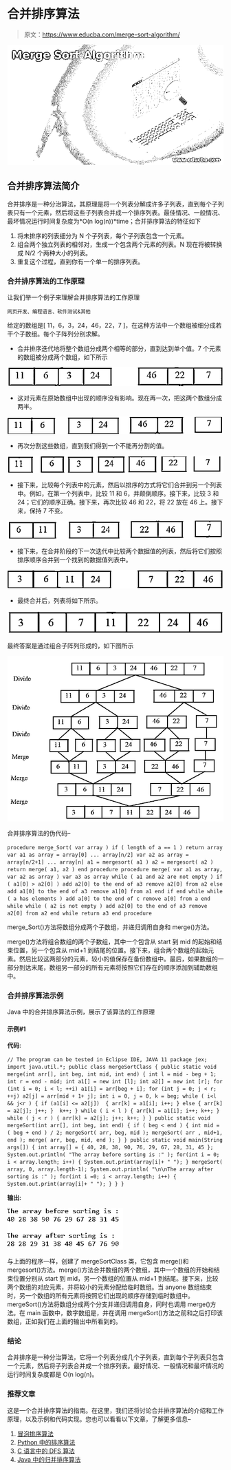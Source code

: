 # 合并排序算法

> 原文：<https://www.educba.com/merge-sort-algorithm/>

![Merge Sort Algorithm](img/ebf6945654e45d53e7c03daf2bb9235b.png)



## 合并排序算法简介

合并排序是一种分治算法，其原理是将一个列表分解成许多子列表，直到每个子列表只有一个元素，然后将这些子列表合并成一个排序列表。最佳情况、一般情况、最坏情况运行时间复杂度为*O(n log(n))*time；合并排序算法的特征如下

1.  将未排序的列表细分为 N 个子列表，每个子列表包含一个元素。
2.  组合两个独立列表的相邻对，生成一个包含两个元素的列表。N 现在将被转换成 N/2 个两种大小的列表。
3.  重复这个过程，直到你有一个单一的排序列表。

### 合并排序算法的工作原理

让我们举一个例子来理解合并排序算法的工作原理

<small>网页开发、编程语言、软件测试&其他</small>

给定的数组是[ 11，6，3，24，46，22，7 ]，在这种方法中一个数组被细分成若干个子数组。每个子阵列分别求解。

*   合并排序迭代地将整个数组分成两个相等的部分，直到达到单个值。7 个元素的数组被分成两个数组，如下所示

![1](img/56c054623b0e80e49453f68a4dbc8a07.png)



*   这对元素在原始数组中出现的顺序没有影响。现在再一次，把这两个数组分成两半。

![2](img/7d482d4f2a2b7ba34b25ccc223737e37.png)



*   再次分割这些数组，直到我们得到一个不能再分割的值。

![3](img/08d90ad155ad3d98b2b5998d1cf294d8.png)



*   接下来，比较每个列表中的元素，然后以排序的方式将它们合并到另一个列表中。例如，在第一个列表中，比较 11 和 6，并颠倒顺序。接下来，比较 3 和 24；它们的顺序正确。接下来，再次比较 46 和 22，将 22 放在 46 上。接下来，保持 7 不变。

![4](img/2f674e256e23d67de049cf70fb7c7a5f.png)



*   接下来，在合并阶段的下一次迭代中比较两个数据值的列表，然后将它们按照排序顺序合并到一个找到的数据值列表中。

![5](img/8115522d129b35251ebb7afd493137a7.png)



*   最终合并后，列表将如下所示。

![6](img/a2abd0f7ea5200ec924e772e9c5cd6dd.png)



最终答案是通过组合子阵列形成的，如下图所示

![7](img/03ace8f0b04ae0745bd3a7a5ce2a0d66.png)



合并排序算法的伪代码–

`procedure merge_Sort( var array )
if ( length of a == 1 ) return array
var a1 as array = array[0] ... array[n/2] var a2 as array = array[n/2+1] ... array[n] a1 = mergesort( a1 )
a2 = mergesort( a2 )
return merge( a1, a2 )
end procedure
procedure merge( var a1 as array, var a2 as array )
var a3 as array
while ( a1 and a2 are not empty )
if ( a1[0] > a2[0] )
add a2[0] to the end of a3
remove a2[0] from a2
else
add a1[0] to the end of a3
remove a1[0] from a1
end if
end while
while ( a has elements )
add a[0] to the end of c
remove a[0] from a
end while
while ( a2 is not empty )
add a2[0] to the end of a3
remove a2[0] from a2
end while
return a3
end procedure`

merge_Sort()方法将数组分成两个子数组，并递归调用自身和 merge()方法。

merge()方法将组合数组的两个子数组，其中一个包含从 start 到 mid 的起始和结束位置，另一个包含从 mid+1 到结尾的位置。接下来，组合两个数组的起始元素。然后比较这两部分的元素，较小的值保存在备份数组中。最后，如果数组的一部分到达末尾，数组另一部分的所有元素将按照它们存在的顺序添加到辅助数组中。

### 合并排序算法示例

Java 中的合并排序算法示例，展示了该算法的工作原理

#### 示例#1

**代码:**

`// The program can be tested in Eclipse IDE, JAVA 11
package jex;
import java.util.*;
public class mergeSortClass
{
public static void merge(int arr[], int beg, int mid, int end)
{
int l = mid - beg + 1;
int r = end - mid;
int a1[] = new int [l];
int a2[] = new int [r];
for (int i = 0; i < l; ++i)
a1[i] = arr[beg + i];
for (int j = 0; j < r; ++j)
a2[j] = arr[mid + 1+ j];
int i = 0, j = 0, k = beg;
while ( i<l && j<r )
{
if (a1[i] <= a2[j])  {
arr[k] = a1[i];
i++;
}
else
{
arr[k] = a2[j];
j++;
}  k++;
}
while ( i < l )
{
arr[k] = a1[i];
i++;
k++;
}
while ( j < r )
{
arr[k] = a2[j];
j++;
k++;
}
}
public static void mergeSort(int arr[], int beg, int end)
{
if ( beg < end )
{
int mid = ( beg + end ) / 2;
mergeSort( arr, beg, mid );
mergeSort( arr , mid+1, end );
merge( arr, beg, mid, end );
}
}
public static void main(String args[])
{
int array[] = { 40, 28, 38, 90, 76, 29, 67, 28, 31, 45 };
System.out.println( "The array before sorting is :" );
for(int i = 0; i < array.length; i++)
{
System.out.print(array[i]+ " ");
}
mergeSort( array, 0, array.length-1);
System.out.println( "\n\nThe array after sorting is :" );
for(int i =0; i < array.length; i++)
{
System.out.print(array[i]+ " ");
}
}
}`

**输出:**

![8](img/9cf561bc95f828befa7ab5123656e8ea.png)



与上面的程序一样，创建了 mergeSortClass 类，它包含 merge()和 mergesort()方法。merge()方法合并数组的两个数组，其中一个数组的开始和结束位置分别从 start 到 mid，另一个数组的位置从 mid+1 到结尾。接下来，比较两个数组的对应元素，并将较小的元素分配给临时数组。当 anyone 数组结束时，另一个数组的所有元素将按照它们出现的顺序存储到临时数组中。mergeSort()方法将数组分成两个分支并递归调用自身，同时也调用 merge()方法。在 main 函数中，数字数组是，并在调用 mergeSort()方法之前和之后打印该数组，正如我们在上面的输出中所看到的。

### 结论

合并排序是一种分治算法，它将一个列表分成几个子列表，直到每个子列表只包含一个元素，然后将子列表合并成一个排序列表。最好情况、一般情况和最坏情况的运行时间复杂度都是 O(n log(n)。

### 推荐文章

这是一个合并排序算法的指南。在这里，我们还将讨论合并排序算法的介绍和工作原理，以及示例和代码实现。您也可以看看以下文章，了解更多信息–

1.  [冒泡排序算法](https://www.educba.com/bubble-sort-algorithm/)
2.  [Python 中的排序算法](https://www.educba.com/sorting-algorithms-in-python/)
3.  [C 语言中的 DFS 算法](https://www.educba.com/dfs-algorithm-in-c/)
4.  [Java 中的归并排序算法](https://www.educba.com/merge-sorting-algorithms-in-java/)





